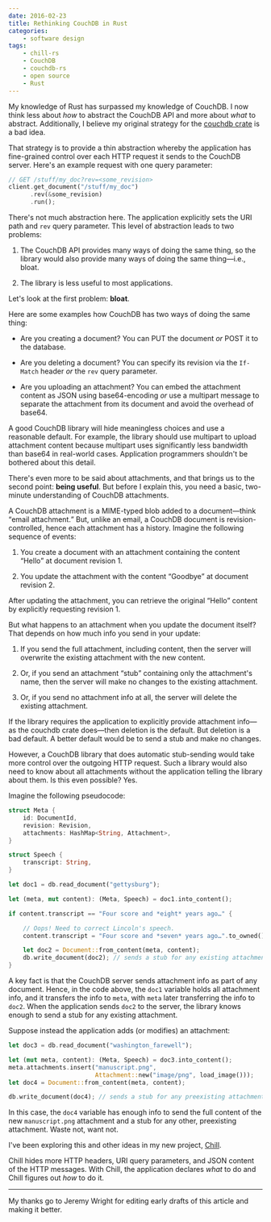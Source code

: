 ```yaml
---
date: 2016-02-23
title: Rethinking CouchDB in Rust
categories:
    - software design
tags:
    - chill-rs
    - CouchDB
    - couchdb-rs
    - open source
    - Rust
---
```


My knowledge of Rust has surpassed my knowledge of CouchDB. I now think
less about _how_ to abstract the CouchDB API and more about _what_ to
abstract. Additionally, I believe my original strategy for the [couchdb
crate][couchdb_github] is a bad idea.

That strategy is to provide a thin abstraction whereby the application
has fine-grained control over each HTTP request it sends to the CouchDB
server. Here's an example request with one query parameter:

```rust
// GET /stuff/my_doc?rev=<some_revision>
client.get_document("/stuff/my_doc")
      .rev(&some_revision)
      .run();
```

There's not much abstraction here. The application explicitly sets the
URI path and `rev` query parameter. This level of abstraction leads to
two problems:

1. The CouchDB API provides many ways of doing the same thing, so the
   library would also provide many ways of doing the same thing—i.e.,
   bloat.

1. The library is less useful to most applications.

Let's look at the first problem: **bloat**.

Here are some examples how CouchDB has two ways of doing the same thing:

* Are you creating a document? You can PUT the document _or_ POST it to
  the database.

* Are you deleting a document? You can specify its revision via the
  `If-Match` header _or_ the `rev` query parameter.

* Are you uploading an attachment? You can embed the attachment content
  as JSON using base64-encoding _or_ use a multipart message to separate
  the attachment from its document and avoid the overhead of base64.

A good CouchDB library will hide meaningless choices and use a
reasonable default. For example, the library should use multipart to
upload attachment content because multipart uses significantly less
bandwidth than base64 in real-world cases. Application programmers
shouldn't be bothered about this detail.

There's even more to be said about attachments, and that brings us to
the second point: **being useful**. But before I explain this, you need
a basic, two-minute understanding of CouchDB attachments.

A CouchDB attachment is a MIME-typed blob added to a document—think
<q>email attachment.</q> But, unlike an email, a CouchDB document is
revision-controlled, hence each attachment has a history. Imagine the
following sequence of events:

1. You create a document with an attachment containing the content
   <q>Hello</q> at document revision 1.

1. You update the attachment with the content <q>Goodbye</q> at document
   revision 2.

After updating the attachment, you can retrieve the original
<q>Hello</q> content by explicitly requesting revision 1.

But what happens to an attachment when you update the document itself?
That depends on how much info you send in your update:

1. If you send the full attachment, including content, then the server
   will overwrite the existing attachment with the new content.

1. Or, if you send an attachment <q>stub</q> containing only the
   attachment's name, then the server will make no changes to the
   existing attachment.

1. Or, if you send no attachment info at all, the server will delete the
   existing attachment.

If the library requires the application to explicitly provide attachment
info—as the couchdb crate does—then deletion is the default. But
deletion is a bad default. A better default would be to send a stub and
make no changes.

However, a CouchDB library that does automatic stub-sending would take
more control over the outgoing HTTP request. Such a library would also
need to know about all attachments without the application telling the
library about them. Is this even possible? Yes.

Imagine the following pseudocode:

```rust
struct Meta {
    id: DocumentId,
    revision: Revision,
    attachments: HashMap<String, Attachment>,
}

struct Speech {
    transcript: String,
}

let doc1 = db.read_document("gettysburg");

let (meta, mut content): (Meta, Speech) = doc1.into_content();

if content.transcript == "Four score and *eight* years ago…" {

    // Oops! Need to correct Lincoln's speech.
    content.transcript = "Four score and *seven* years ago…".to_owned();

    let doc2 = Document::from_content(meta, content);
    db.write_document(doc2); // sends a stub for any existing attachment
}
```

A key fact is that the CouchDB server sends attachment info as part of
any document. Hence, in the code above, the `doc1` variable holds
all attachment info, and it transfers the info to `meta`, with `meta`
later transferring the info to `doc2`. When the application sends `doc2`
to the server, the library knows enough to send a stub for any existing
attachment.

Suppose instead the application adds (or modifies) an attachment:

```rust
let doc3 = db.read_document("washington_farewell");

let (mut meta, content): (Meta, Speech) = doc3.into_content();
meta.attachments.insert("manuscript.png",
                        Attachment::new("image/png", load_image()));
let doc4 = Document::from_content(meta, content);

db.write_document(doc4); // sends a stub for any preexisting attachment
```

In this case, the `doc4` variable has enough info to send the full
content of the new `manuscript.png` attachment and a stub for any other,
preexisting attachment. Waste not, want not.

I've been exploring this and other ideas in my new project,
[Chill][chill_github].

Chill hides more HTTP headers, URI query parameters, and JSON content of
the HTTP messages. With Chill, the application declares _what_ to do and
Chill figures out _how_ to do it.

<hr>

My thanks go to Jeremy Wright for editing early drafts of this article
and making it better.

[couchdb_github]: https://github.com/couchdb-rs/couchdb
[chill_github]: https://github.com/cmbrandenburg/chill-rs
